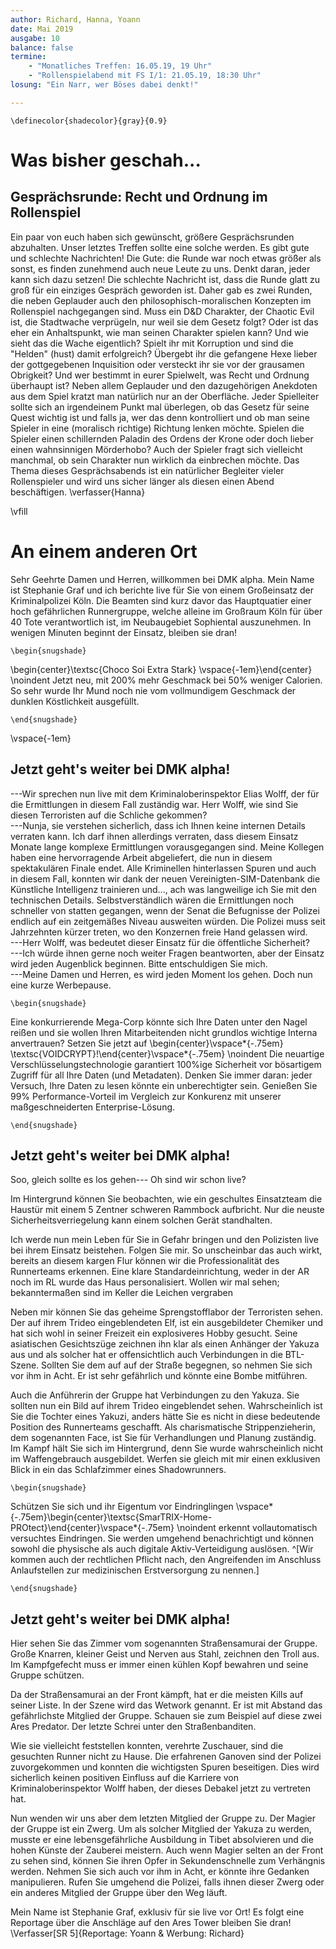 ```yaml
---
author: Richard, Hanna, Yoann
date: Mai 2019
ausgabe: 10
balance: false
termine:
    - "Monatliches Treffen: 16.05.19, 19 Uhr"
    - "Rollenspielabend mit FS I/1: 21.05.19, 18:30 Uhr"
losung: "Ein Narr, wer Böses dabei denkt!"

---
```


```{=tex}
\definecolor{shadecolor}{gray}{0.9}
```

# Was bisher geschah...
<!--
Werte Lesende,

so sehen wir uns also wieder.
Lange ist es her -- so würde man wohl üblicherweise sagen, aber dem ist nicht so.

Wir sind bemüht, den Informationsfluss stets aufrecht zu erhalten.
Daher berichten wir möglichst vollständig und zeitnah von den Geschehnissen in allen Teilen des Multiversums.
Und dort hat sich einiges zugetragen!
So kommt es, dass wir nun schon nach kurzer Zeit erneut zur Druckerpresse greifen, um Ihnen aus fernen Welten zu berichten.

Der schieren Masse wegen können wir aber nicht immer auch von Ihrer Lieblingswelt berichten, seien sie deshalb aber nicht betrübt: Bereits in der nächsten Ausgabe könnte wieder ein entsprechender Artikel veröffentlicht werden.
Und wenn Sie besondere Sehnsucht nach einer Welt verspüren oder einen heißen Tipp für die nächste große Story haben, dann zögern Sie nicht uns zu schreiben.-->

<!-- Gerade bei einer derart einseitigen Berichterstattung würde es sich anbieten, den obigen Paragraphen doch zu verwenden.-->

<!--Also:  Schön, dass Sie uns wieder lesen! -->

## Gesprächsrunde: Recht und Ordnung im Rollenspiel
Ein paar von euch haben sich gewünscht, größere Gesprächsrunden abzuhalten. Unser letztes Treffen sollte eine solche werden. Es gibt gute und schlechte Nachrichten! Die Gute: die Runde war noch etwas größer als sonst, es finden zunehmend auch neue Leute zu uns. Denkt daran, jeder kann sich dazu setzen! Die schlechte Nachricht ist, dass die Runde glatt zu groß für ein einziges Gespräch geworden ist. Daher gab es zwei Runden, die neben Geplauder auch den philosophisch-moralischen Konzepten im Rollenspiel nachgegangen sind. Muss ein D&D Charakter, der Chaotic Evil ist, die Stadtwache verprügeln, nur weil sie dem Gesetz folgt? Oder ist das eher ein Anhaltspunkt, wie man seinen Charakter spielen kann? Und wie sieht das die Wache eigentlich? Spielt ihr mit Korruption und sind die "Helden" (hust) damit erfolgreich? Übergebt ihr die gefangene Hexe lieber der gottgegebenen Inquisition oder versteckt ihr sie vor der grausamen Obrigkeit? Und wer bestimmt in eurer Spielwelt, was Recht und Ordnung überhaupt ist?
Neben allem Geplauder und den dazugehörigen Anekdoten aus dem Spiel kratzt man natürlich nur an der Oberfläche. Jeder Spielleiter sollte sich an irgendeinem Punkt mal überlegen, ob das Gesetz für seine Quest wichtig ist und falls ja, wer das denn kontrolliert und ob man seine Spieler in eine (moralisch richtige) Richtung lenken möchte. Spielen die Spieler einen schillernden Paladin des Ordens der Krone oder doch lieber einen wahnsinnigen Mörderhobo? Auch der Spieler fragt sich vielleicht manchmal, ob sein Charakter nun wirklich da einbrechen möchte. Das Thema dieses Gesprächsabends ist ein natürlicher Begleiter vieler Rollenspieler und wird uns sicher länger als diesen einen Abend beschäftigen.
\verfasser{Hanna}

\vfill

# An einem anderen Ort
Sehr Geehrte Damen und Herren, willkommen bei DMK alpha.
Mein Name ist Stephanie Graf und ich berichte live für Sie von einem Großeinsatz der Kriminalpolizei Köln.
Die Beamten sind kurz davor das Hauptquatier einer hoch gefährlichen Runnergruppe, welche alleine im Großraum Köln für über 40 Tote verantwortlich ist, im Neubaugebiet Sophiental auszunehmen.
In wenigen Minuten beginnt der Einsatz, bleiben sie dran!

```{=tex}
\begin{snugshade}
```
<!-- ## Werbung -->
\begin{center}\textsc{Choco Soi Extra Stark} \vspace{-1em}\end{center} \noindent
Jetzt neu, mit 200% mehr Geschmack bei 50% weniger Calorien.
So sehr wurde Ihr Mund noch nie vom vollmundigem Geschmack der dunklen Köstlichkeit ausgefüllt.

```{=tex}
\end{snugshade}
```

\vspace{-1em}
## Jetzt geht's weiter bei DMK alpha!
---Wir sprechen nun live mit dem Kriminaloberinspektor Elias Wolff, der für die Ermittlungen in diesem Fall zuständig war.
Herr Wolff, wie sind Sie diesen Terroristen auf die Schliche gekommen?  
---Nunja, sie verstehen sicherlich, dass ich Ihnen keine internen Details verraten kann.
Ich darf ihnen allerdings verraten, dass diesem Einsatz Monate lange komplexe Ermittlungen vorausgegangen sind.
Meine Kollegen haben eine hervorragende Arbeit abgeliefert, die nun in diesem spektakulären Finale endet.
Alle Kriminellen hinterlassen Spuren und auch in diesem Fall, konnten wir dank der neuen Vereinigten-SIM-Datenbank die Künstliche Intelligenz trainieren und..., ach was langweilige ich Sie mit den technischen Details. Selbstverständlich wären die Ermittlungen noch schneller von statten gegangen, wenn der Senat die Befugnisse der Polizei endlich auf ein zeitgemäßes Niveau ausweiten würden. Die Polizei muss seit Jahrzehnten kürzer treten, wo den Konzernen freie Hand gelassen wird.  
---Herr Wolff, was bedeutet dieser Einsatz für die öffentliche Sicherheit?  
---Ich würde ihnen gerne noch weiter Fragen beantworten, aber der Einsatz wird jeden Augenblick beginnen. Bitte entschuldigen Sie mich.  
---Meine Damen und Herren, es wird jeden Moment los gehen.
Doch nun eine kurze Werbepause.

```{=tex}
\begin{snugshade}
```
<!-- ## Werbung -->
Eine konkurrierende Mega-Corp könnte sich Ihre Daten unter den Nagel reißen und sie wollen Ihren Mitarbeitenden nicht grundlos wichtige Interna anvertrauen?
Setzen Sie jetzt auf
\begin{center}\vspace*{-.75em} \textsc{VOIDCRYPT}!\end{center}\vspace*{-.75em} \noindent
Die neuartige Verschlüsselungstechnologie garantiert 100%ige Sicherheit vor bösartigem Zugriff für all Ihre Daten (und Metadaten). Denken Sie immer daran: jeder Versuch, Ihre Daten zu lesen könnte ein unberechtigter sein. Genießen Sie 99% Performance-Vorteil im Vergleich zur Konkurenz mit unserer maßgeschneiderten Enterprise-Lösung.
```{=tex}
\end{snugshade}
```

## Jetzt geht's weiter bei DMK alpha!
Soo, gleich sollte es los gehen--- Oh sind wir schon live?

Im Hintergrund können Sie beobachten, wie ein geschultes Einsatzteam die Haustür mit einem 5 Zentner schweren Rammbock aufbricht. Nur die neuste Sicherheitsverriegelung kann einem solchen Gerät standhalten.

Ich werde nun mein Leben für Sie in Gefahr bringen und den Polizisten live bei ihrem Einsatz beistehen.
Folgen Sie mir. So unscheinbar das auch wirkt, bereits an diesem kargen Flur können wir die Professionalität des Runnerteams erkennen. Eine klare Standardeinrichtung, weder in der AR noch im RL wurde das Haus personalisiert.
Wollen wir mal sehen; bekanntermaßen sind im Keller die Leichen vergraben

Neben mir können Sie das geheime Sprengstofflabor der Terroristen sehen. Der auf ihrem Trideo eingeblendeten Elf, ist ein ausgebildeter Chemiker und hat sich wohl in seiner Freizeit ein explosiveres Hobby gesucht.
Seine asiatischen Gesichtszüge zeichnen ihn klar als einen Anhänger der Yakuza aus und als solcher hat er offensichtlich auch Verbindungen in die BTL-Szene.
Sollten Sie dem auf  auf der Straße begegnen, so nehmen Sie sich vor ihm in Acht. Er ist sehr gefährlich und könnte eine Bombe mitführen.

Auch die Anführerin der Gruppe hat Verbindungen zu den Yakuza. Sie sollten nun ein Bild auf ihrem Trideo eingeblendet sehen.
Wahrscheinlich ist Sie die Tochter eines Yakuzi, anders hätte Sie es nicht in diese bedeutende Position des Runnerteams geschafft.
Als charismatische Strippenzieherin, dem sogenannten Face, ist Sie für Verhandlungen und Planung zuständig.
Im Kampf hält Sie sich im Hintergrund, denn Sie wurde wahrscheinlich nicht im Waffengebrauch ausgebildet.
Werfen sie gleich mit mir einen exklusiven Blick in ein das Schlafzimmer eines Shadowrunners.

```{=tex}
\begin{snugshade}
```
<!-- ## Werbung -->
Schützen Sie sich und ihr Eigentum vor Eindringlingen
\vspace*{-.75em}\begin{center}\textsc{SmarTRIX-Home-PROtect}\end{center}\vspace*{-.75em} \noindent
erkennt vollautomatisch versuchtes Eindringen.
Sie werden umgehend benachrichtigt und können sowohl die physische als auch digitale Aktiv-Verteidigung auslösen. ^[Wir kommen auch der rechtlichen Pflicht nach, den Angreifenden im Anschluss Anlaufstellen zur medizinischen Erstversorgung zu nennen.]
```{=tex}
\end{snugshade}
```

## Jetzt geht's weiter bei DMK alpha!
Hier sehen Sie das Zimmer vom sogenannten Straßensamurai der Gruppe.
Große Knarren, kleiner Geist und Nerven aus Stahl, zeichnen den Troll aus. Im Kampfgefecht muss er immer einen kühlen Kopf bewahren und seine Gruppe schützen.

Da der Straßensamurai an der Front kämpft, hat er die meisten Kills auf seiner Liste.
In der Szene wird das Wetwork genannt. Er ist mit Abstand das gefährlichste Mitglied der Gruppe. Schauen sie zum Beispiel auf diese zwei Ares Predator.
Der letzte Schrei unter den Straßenbanditen.

Wie sie vielleicht feststellen konnten, verehrte Zuschauer, sind die gesuchten Runner nicht zu Hause.
Die erfahrenen Ganoven sind der Polizei zuvorgekommen und konnten die wichtigsten Spuren beseitigen.
Dies wird sicherlich keinen positiven Einfluss auf die Karriere von Kriminaloberinspektor Wolff haben, der dieses Debakel jetzt zu vertreten hat.

Nun wenden wir uns aber dem letzten Mitglied der Gruppe zu.
Der Magier der Gruppe ist ein Zwerg. Um als solcher Mitglied der Yakuza zu werden, musste er eine lebensgefährliche Ausbildung in Tibet absolvieren und die hohen Künste der Zauberei meistern.
Auch wenn Magier selten an der Front zu sehen sind, können Sie ihren Opfer in Sekundenschnelle zum Verhängnis werden.
Nehmen Sie sich auch vor ihm in Acht, er könnte ihre Gedanken manipulieren.
Rufen Sie umgehend die Polizei, falls ihnen dieser Zwerg oder ein anderes Mitglied der Gruppe über den Weg läuft.

Mein Name ist Stephanie Graf, exklusiv für sie live vor Ort! Es folgt eine Reportage über die Anschläge auf den Ares Tower bleiben Sie dran!
\Verfasser[SR 5]{Reportage: Yoann \& Werbung: Richard}

<!--
# Werbung
Wünschen Sie sich auch manchmal, Sie hätten mehr Tage pro Woche zur Verfügung?
_Kalender Kunibert_ hilft Ihnen, sich wieder neu zu fokussieren.
Durch das innovative one-day-at-a-time System, braucht sie nie wieder zu sorgen, was gestern war, oder morgen sein wird.
Lenken sie ihre volle Energie auf das Jetzt!

Wie das funktioniert: jede Seite ist mit "heute" beschriftet und mit einer Beschichtung versehen, die die Seite nach 24h von alleine auflöst.

\begin{center}Jetzt \textsc{Kalender Kunibert} vorbestellen!\end{center} \noindent

Die ersten 24 Bestellungen erhalten gratis ein praktisches Lesezeichen aus umweltverträglichem Gewebematerial.
\Verfasser{Autor}
-->
